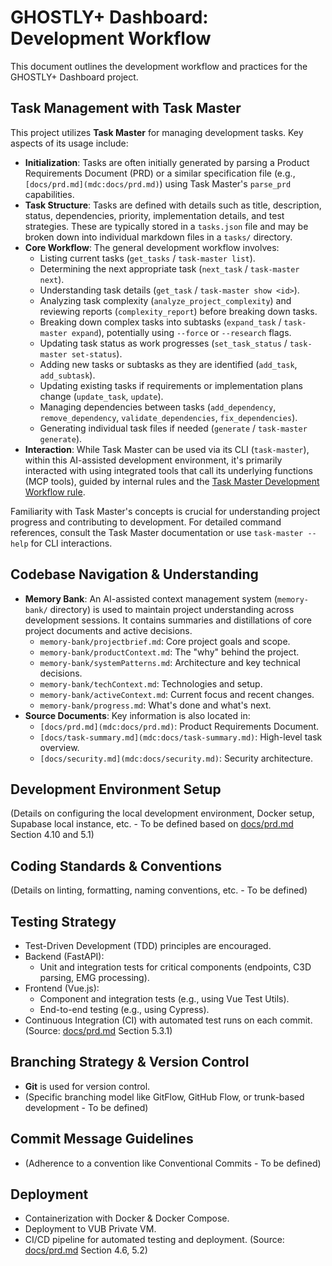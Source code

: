 # GHOSTLY+ Dashboard: Development Workflow

This document outlines the development workflow and practices for the GHOSTLY+ Dashboard project.

## Task Management with Task Master

This project utilizes **Task Master** for managing development tasks. Key aspects of its usage include:

-   **Initialization**: Tasks are often initially generated by parsing a Product Requirements Document (PRD) or a similar specification file (e.g., `[docs/prd.md](mdc:docs/prd.md)`) using Task Master's `parse_prd` capabilities.
-   **Task Structure**: Tasks are defined with details such as title, description, status, dependencies, priority, implementation details, and test strategies. These are typically stored in a `tasks.json` file and may be broken down into individual markdown files in a `tasks/` directory.
-   **Core Workflow**: The general development workflow involves:
    -   Listing current tasks (`get_tasks` / `task-master list`).
    -   Determining the next appropriate task (`next_task` / `task-master next`).
    -   Understanding task details (`get_task` / `task-master show <id>`).
    -   Analyzing task complexity (`analyze_project_complexity`) and reviewing reports (`complexity_report`) before breaking down tasks.
    -   Breaking down complex tasks into subtasks (`expand_task` / `task-master expand`), potentially using `--force` or `--research` flags.
    -   Updating task status as work progresses (`set_task_status` / `task-master set-status`).
    -   Adding new tasks or subtasks as they are identified (`add_task`, `add_subtask`).
    -   Updating existing tasks if requirements or implementation plans change (`update_task`, `update`).
    -   Managing dependencies between tasks (`add_dependency`, `remove_dependency`, `validate_dependencies`, `fix_dependencies`).
    -   Generating individual task files if needed (`generate` / `task-master generate`).
-   **Interaction**: While Task Master can be used via its CLI (`task-master`), within this AI-assisted development environment, it's primarily interacted with using integrated tools that call its underlying functions (MCP tools), guided by internal rules and the [Task Master Development Workflow rule](mdc:.cursor/rules/dev_workflow.mdc).

Familiarity with Task Master's concepts is crucial for understanding project progress and contributing to development. For detailed command references, consult the Task Master documentation or use `task-master --help` for CLI interactions.

## Codebase Navigation & Understanding

-   **Memory Bank**: An AI-assisted context management system (`memory-bank/` directory) is used to maintain project understanding across development sessions. It contains summaries and distillations of core project documents and active decisions.
    -   `memory-bank/projectbrief.md`: Core project goals and scope.
    -   `memory-bank/productContext.md`: The "why" behind the project.
    -   `memory-bank/systemPatterns.md`: Architecture and key technical decisions.
    -   `memory-bank/techContext.md`: Technologies and setup.
    -   `memory-bank/activeContext.md`: Current focus and recent changes.
    -   `memory-bank/progress.md`: What's done and what's next.
-   **Source Documents**: Key information is also located in:
    -   `[docs/prd.md](mdc:docs/prd.md)`: Product Requirements Document.
    -   `[docs/task-summary.md](mdc:docs/task-summary.md)`: High-level task overview.
    -   `[docs/security.md](mdc:docs/security.md)`: Security architecture.

## Development Environment Setup

(Details on configuring the local development environment, Docker setup, Supabase local instance, etc. - To be defined based on [docs/prd.md](mdc:docs/prd.md) Section 4.10 and 5.1)

## Coding Standards & Conventions

(Details on linting, formatting, naming conventions, etc. - To be defined)

## Testing Strategy

- Test-Driven Development (TDD) principles are encouraged.
- Backend (FastAPI):
    - Unit and integration tests for critical components (endpoints, C3D parsing, EMG processing).
- Frontend (Vue.js):
    - Component and integration tests (e.g., using Vue Test Utils).
    - End-to-end testing (e.g., using Cypress).
- Continuous Integration (CI) with automated test runs on each commit.
(Source: [docs/prd.md](mdc:docs/prd.md) Section 5.3.1)

## Branching Strategy & Version Control

-   **Git** is used for version control.
-   (Specific branching model like GitFlow, GitHub Flow, or trunk-based development - To be defined)

## Commit Message Guidelines

-   (Adherence to a convention like Conventional Commits - To be defined)

## Deployment

-   Containerization with Docker & Docker Compose.
-   Deployment to VUB Private VM.
-   CI/CD pipeline for automated testing and deployment.
(Source: [docs/prd.md](mdc:docs/prd.md) Section 4.6, 5.2) 